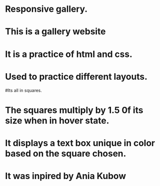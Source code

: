 # Responsive gallery.
# This is a gallery website
# It is a practice of html and css.
# Used to practice different layouts.
#Its all in squares.
# The squares multiply by 1.5 0f its size when in hover state.
# It displays a text box unique in color based on the square chosen.
# It was inpired by Ania Kubow
